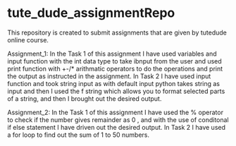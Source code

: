 # tute_dude_assignmentRepo
 This repository is created to submit assignments that are given by tutedude online course.

 Assignment_1: In the Task 1 of this assignment I have used variables and input function with the int data type to take ibnput from the user and used print function with +-/* arithmatic operators to do the operations and print the output as instructed in the assignment. 
 In Task 2 I have used input function and took string input as with default input python takes string as input and then I used the f string which allows you to format selected parts of a string, and then I brought out the desired output.

 Assignment_2: In the Task 1 of this assignment I have used the % operator to check if the number gives remainder as 0 , and with the use of conditonal if else statement I have driven out the desired output.
 In Task 2 I have used a for loop to find out the sum of 1 to 50 numbers.

 
